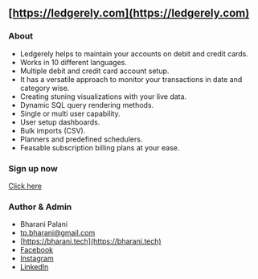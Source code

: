 ## [https://ledgerely.com](https://ledgerely.com)

### About

- Ledgerely helps to maintain your accounts on debit and credit cards.
- Works in 10 different languages.
- Multiple debit and credit card account setup.
- It has a versatile approach to monitor your transactions in date and category
  wise.
- Creating stuning visualizations with your live data.
- Dynamic SQL query rendering methods.
- Single or multi user capability.
- User setup dashboards.
- Bulk imports (CSV).
- Planners and predefined schedulers.
- Feasable subscription billing plans at your ease.

### Sign up now

[Click here](https://ledgerely.com/app)

### Author & Admin

- Bharani Palani
- [tp.bharani@gmail.com ](mailto:tp.bharani@gmail.com)
- [https://bharani.tech](https://bharani.tech)
- [Facebook](https://www.facebook.com/bharani.palani)
- [Instagram](https://www.instagram.com/bharani.palani/)
- [LinkedIn](https://www.linkedin.com/in/bharani-palani-4860b2b3/)

